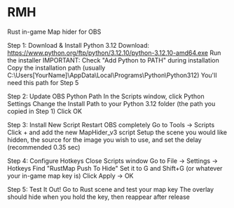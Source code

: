 # RMH
Rust in-game Map hider for OBS

Step 1: Download & Install Python 3.12
Download: https://www.python.org/ftp/python/3.12.10/python-3.12.10-amd64.exe
Run the installer
IMPORTANT: Check "Add Python to PATH" during installation
Copy the installation path (usually C:\Users[YourName]\AppData\Local\Programs\Python\Python312)
You'll need this path for Step 5

Step 2: Update OBS Python Path
In the Scripts window, click Python Settings
Change the Install Path to your Python 3.12 folder (the path you copied in Step 1)
Click OK

Step 3: Install New Script
Restart OBS completely
Go to Tools → Scripts
Click + and add the new MapHider_v3 script
Setup the scene you would like hidden, the source for the image you wish to use, and set the delay  (recommended 0.35 sec)

Step 4: Configure Hotkeys
Close Scripts window
Go to File → Settings → Hotkeys
Find "RustMap Push To Hide"
Set it to G and Shift+G (or whatever your in-game map key is)
Click Apply → OK

Step 5: Test It Out!
Go to Rust scene and test your map key
The overlay should hide when you hold the key, then reappear after release
